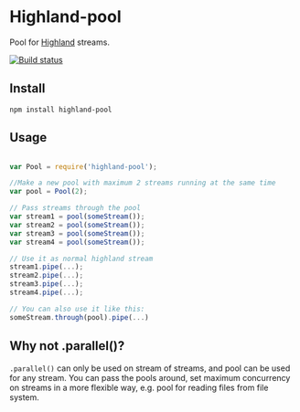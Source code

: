 # Highland-pool

Pool for [Highland](http://highlandjs.org/) streams.

[![Build status](https://travis-ci.org/b123400/highland-pool.svg?branch=master)](https://travis-ci.org/b123400/highland-pool)

## Install

```
npm install highland-pool
```

## Usage

```javascript

var Pool = require('highland-pool');

//Make a new pool with maximum 2 streams running at the same time
var pool = Pool(2);

// Pass streams through the pool
var stream1 = pool(someStream());
var stream2 = pool(someStream());
var stream3 = pool(someStream());
var stream4 = pool(someStream());

// Use it as normal highland stream
stream1.pipe(...);
stream2.pipe(...);
stream3.pipe(...);
stream4.pipe(...);

// You can also use it like this:
someStream.through(pool).pipe(...)
```

## Why not .parallel()?

`.parallel()` can only be used on stream of streams, and pool can be used for any stream. You can pass the pools around, set maximum concurrency on streams in a more flexible way, e.g. pool for reading files from file system.
